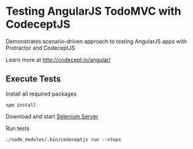 # Testing AngularJS TodoMVC with CodeceptJS

Demonstrates scenario-driven approach to testing AngularJS apps with Protractor and CodeceptJS

Learn more at http://codecept.io/angular/

## Execute Tests

Install all required packages

```
npm install
```

Download and start [Selenium Server](http://codecept.io/installation/#webdriver)

Run tests

```
./node_modules/.bin/codeceptjs run --steps
```